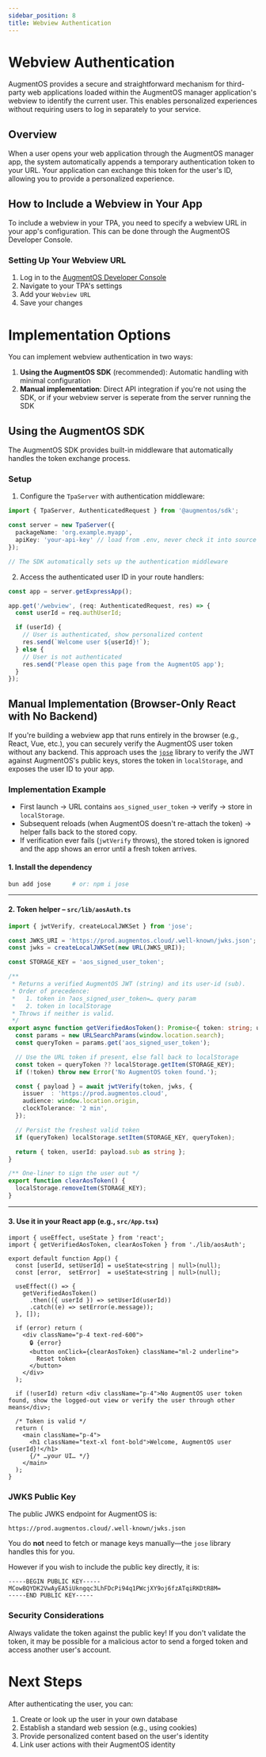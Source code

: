 ```yaml
---
sidebar_position: 8
title: Webview Authentication
---
```


# Webview Authentication

AugmentOS provides a secure and straightforward mechanism for third-party web applications loaded within the AugmentOS manager application's webview to identify the current user. This enables personalized experiences without requiring users to log in separately to your service.

## Overview

When a user opens your web application through the AugmentOS manager app, the system automatically appends a temporary authentication token to your URL. Your application can exchange this token for the user's ID, allowing you to provide a personalized experience.

## How to Include a Webview in Your App

To include a webview in your TPA, you need to specify a webview URL in your app's configuration. This can be done through the AugmentOS Developer Console.

### Setting Up Your Webview URL

1. Log in to the [AugmentOS Developer Console](https://console.augmentos.org/tpas/)
2. Navigate to your TPA's settings
3. Add your `Webview URL`
4. Save your changes

# Implementation Options

You can implement webview authentication in two ways:

1. **Using the AugmentOS SDK** (recommended): Automatic handling with minimal configuration
2. **Manual implementation**: Direct API integration if you're not using the SDK, or if your webview server is seperate from the server running the SDK

## Using the AugmentOS SDK

The AugmentOS SDK provides built-in middleware that automatically handles the token exchange process.

### Setup

1. Configure the `TpaServer` with authentication middleware:

```typescript
import { TpaServer, AuthenticatedRequest } from '@augmentos/sdk';

const server = new TpaServer({
  packageName: 'org.example.myapp',
  apiKey: 'your-api-key' // load from .env, never check it into source control
});

// The SDK automatically sets up the authentication middleware
```

2. Access the authenticated user ID in your route handlers:

```typescript
const app = server.getExpressApp();

app.get('/webview', (req: AuthenticatedRequest, res) => {
  const userId = req.authUserId;

  if (userId) {
    // User is authenticated, show personalized content
    res.send(`Welcome user ${userId}!`);
  } else {
    // User is not authenticated
    res.send('Please open this page from the AugmentOS app');
  }
});
```

## Manual Implementation (Browser-Only React with No Backend)

If you're building a webview app that runs entirely in the browser (e.g., React, Vue, etc.), you can securely verify the AugmentOS user token without any backend. This approach uses the [`jose`](https://github.com/panva/jose) library to verify the JWT against AugmentOS's public keys, stores the token in `localStorage`, and exposes the user ID to your app.

### Implementation Example

- First launch → URL contains `aos_signed_user_token` → verify → store in `localStorage`.
- Subsequent reloads (when AugmentOS doesn't re-attach the token) → helper falls back to the stored copy.
- If verification ever fails (`jwtVerify` throws), the stored token is ignored and the app shows an error until a fresh token arrives.

#### 1. Install the dependency

```bash
bun add jose      # or: npm i jose
```

---

#### 2. Token helper – `src/lib/aosAuth.ts`

```ts
import { jwtVerify, createLocalJWKSet } from 'jose';

const JWKS_URI = 'https://prod.augmentos.cloud/.well-known/jwks.json';
const jwks = createLocalJWKSet(new URL(JWKS_URI));

const STORAGE_KEY = 'aos_signed_user_token';

/**
 * Returns a verified AugmentOS JWT (string) and its user-id (sub).
 * Order of precedence:
 *   1. token in ?aos_signed_user_token=… query param
 *   2. token in localStorage
 * Throws if neither is valid.
 */
export async function getVerifiedAosToken(): Promise<{ token: string; userId: string }> {
  const params = new URLSearchParams(window.location.search);
  const queryToken = params.get('aos_signed_user_token');

  // Use the URL token if present, else fall back to localStorage
  const token = queryToken ?? localStorage.getItem(STORAGE_KEY);
  if (!token) throw new Error('No AugmentOS token found.');

  const { payload } = await jwtVerify(token, jwks, {
    issuer  : 'https://prod.augmentos.cloud',
    audience: window.location.origin,
    clockTolerance: '2 min',
  });

  // Persist the freshest valid token
  if (queryToken) localStorage.setItem(STORAGE_KEY, queryToken);

  return { token, userId: payload.sub as string };
}

/** One-liner to sign the user out */
export function clearAosToken() {
  localStorage.removeItem(STORAGE_KEY);
}
```

---

#### 3. Use it in your React app (e.g., `src/App.tsx`)

```tsx
import { useEffect, useState } from 'react';
import { getVerifiedAosToken, clearAosToken } from './lib/aosAuth';

export default function App() {
  const [userId, setUserId] = useState<string | null>(null);
  const [error,  setError]  = useState<string | null>(null);

  useEffect(() => {
    getVerifiedAosToken()
      .then(({ userId }) => setUserId(userId))
      .catch((e) => setError(e.message));
  }, []);

  if (error) return (
    <div className="p-4 text-red-600">
      🔒 {error}
      <button onClick={clearAosToken} className="ml-2 underline">
        Reset token
      </button>
    </div>
  );

  if (!userId) return <div className="p-4">No AugmentOS user token found, show the logged-out view or verify the user through other means</div>;

  /* Token is valid */
  return (
    <main className="p-4">
      <h1 className="text-xl font-bold">Welcome, AugmentOS user {userId}!</h1>
      {/* …your UI… */}
    </main>
  );
}
```

### JWKS Public Key

The public JWKS endpoint for AugmentOS is:

```
https://prod.augmentos.cloud/.well-known/jwks.json
```

You do **not** need to fetch or manage keys manually—the `jose` library handles this for you.

However if you wish to include the public key directly, it is:

```
-----BEGIN PUBLIC KEY-----
MCowBQYDK2VwAyEA5iUkngqc3LhFDcPi94q1PWcjXY9oj6fzATqiRKDtR8M=
-----END PUBLIC KEY-----
```

### Security Considerations

Always validate the token against the public key!  If you don't validate the token, it may be possible for a malicious actor to send a forged token and access another user's account.

# Next Steps

After authenticating the user, you can:

1. Create or look up the user in your own database
2. Establish a standard web session (e.g., using cookies)
3. Provide personalized content based on the user's identity
4. Link user actions with their AugmentOS identity